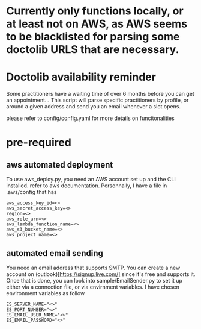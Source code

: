 # Currently only functions locally, or at least not on AWS, as AWS seems to be blacklisted for parsing some doctolib URLS that are necessary.

# Doctolib availability reminder

Some practitioners have a waiting time of over 6 months before you can get an appointment...
This script will parse specific practitioners by profile, or around a given address and send you an email whenever a slot opens.

please refer to config/config.yaml for more details on funcitonalities

# pre-required

## aws automated deployment
To use aws_deploy.py, you need an AWS account set up and the CLI installed. refer to aws documentation.
Personnally, I have a file in .aws/config that has 
```
aws_access_key_id=<>
aws_secret_access_key=<>
region=<>
aws_role_arn=<>
aws_lambda_function_name=<>
aws_s3_bucket_name=<>
aws_project_name=<>
```

## automated email sending
You need an email address that supports SMTP. You can create a new account on (outlook)[https://signup.live.com/] since it's free and supports it.
Once that is done, you can look into sample/EmailSender.py to set it up either via a connection file, or via envirnment variables. 
I have chosen environment variables as follow
```
ES_SERVER_NAME="<>"
ES_PORT_NUMBER="<>"
ES_EMAIL_USER_NAME="<>"
ES_EMAIL_PASSWORD="<>"
```